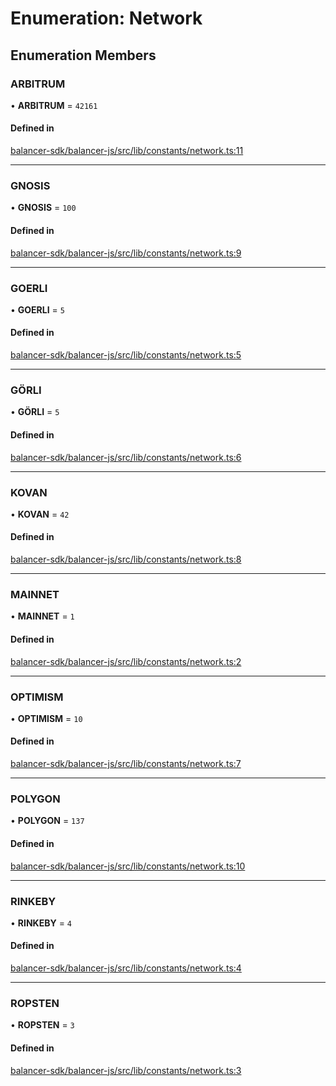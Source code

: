 # Enumeration: Network

## Enumeration Members

### ARBITRUM

• **ARBITRUM** = ``42161``

#### Defined in

[balancer-sdk/balancer-js/src/lib/constants/network.ts:11](https://github.com/balancer/balancer-sdk/blob/master/balancer-js/src/lib/constants/network.ts#L11)

___

### GNOSIS

• **GNOSIS** = ``100``

#### Defined in

[balancer-sdk/balancer-js/src/lib/constants/network.ts:9](https://github.com/balancer/balancer-sdk/blob/master/balancer-js/src/lib/constants/network.ts#L9)

___

### GOERLI

• **GOERLI** = ``5``

#### Defined in

[balancer-sdk/balancer-js/src/lib/constants/network.ts:5](https://github.com/balancer/balancer-sdk/blob/master/balancer-js/src/lib/constants/network.ts#L5)

___

### GÖRLI

• **GÖRLI** = ``5``

#### Defined in

[balancer-sdk/balancer-js/src/lib/constants/network.ts:6](https://github.com/balancer/balancer-sdk/blob/master/balancer-js/src/lib/constants/network.ts#L6)

___

### KOVAN

• **KOVAN** = ``42``

#### Defined in

[balancer-sdk/balancer-js/src/lib/constants/network.ts:8](https://github.com/balancer/balancer-sdk/blob/master/balancer-js/src/lib/constants/network.ts#L8)

___

### MAINNET

• **MAINNET** = ``1``

#### Defined in

[balancer-sdk/balancer-js/src/lib/constants/network.ts:2](https://github.com/balancer/balancer-sdk/blob/master/balancer-js/src/lib/constants/network.ts#L2)

___

### OPTIMISM

• **OPTIMISM** = ``10``

#### Defined in

[balancer-sdk/balancer-js/src/lib/constants/network.ts:7](https://github.com/balancer/balancer-sdk/blob/master/balancer-js/src/lib/constants/network.ts#L7)

___

### POLYGON

• **POLYGON** = ``137``

#### Defined in

[balancer-sdk/balancer-js/src/lib/constants/network.ts:10](https://github.com/balancer/balancer-sdk/blob/master/balancer-js/src/lib/constants/network.ts#L10)

___

### RINKEBY

• **RINKEBY** = ``4``

#### Defined in

[balancer-sdk/balancer-js/src/lib/constants/network.ts:4](https://github.com/balancer/balancer-sdk/blob/master/balancer-js/src/lib/constants/network.ts#L4)

___

### ROPSTEN

• **ROPSTEN** = ``3``

#### Defined in

[balancer-sdk/balancer-js/src/lib/constants/network.ts:3](https://github.com/balancer/balancer-sdk/blob/master/balancer-js/src/lib/constants/network.ts#L3)
